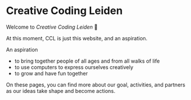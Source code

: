 # Creative Coding Leiden

Welcome to _Creative Coding Leiden_ 👋

At this moment, CCL is just this website, and an aspiration.

An aspiration

- to bring together people of all ages and from all walks of life
- to use computers to express ourselves creatively
- to grow and have fun together

On these pages, you can find more about our goal, activities, and partners as our ideas take shape and become actions.
